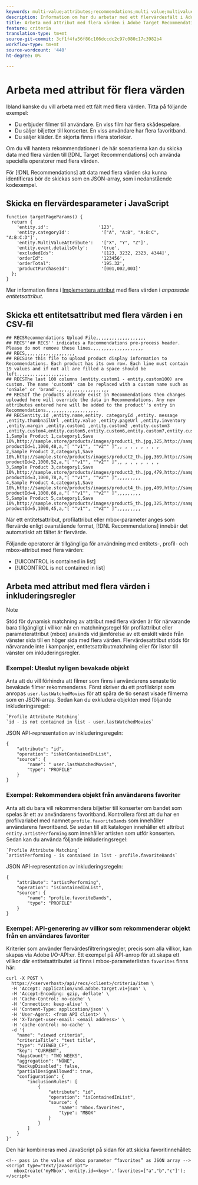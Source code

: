 ```yaml
---
keywords: multi-value;attributes;recommendations;multi value;multivalue;multi-value
description: Information om hur du arbetar med ett flervärdesfält i Adobe Target Recommendations med hjälp av särskilda flervärdesoperatorer.
title: Arbeta med attribut med flera värden i Adobe Target Recommendations
feature: criteria
translation-type: tm+mt
source-git-commit: 3cf1f4fa56f86c106dccdc2c97c080c17c3982b4
workflow-type: tm+mt
source-wordcount: '440'
ht-degree: 0%

---
```



# Arbeta med attribut för flera värden

Ibland kanske du vill arbeta med ett fält med flera värden. Titta på följande exempel:

* Du erbjuder filmer till användare. En viss film har flera skådespelare.
* Du säljer biljetter till konserter. En viss användare har flera favoritband.
* Du säljer kläder. En skjorta finns i flera storlekar.

Om du vill hantera rekommendationer i de här scenarierna kan du skicka data med flera värden till [!DNL Target Recommendations] och använda speciella operatorer med flera värden.

För [!DNL Recommendations] att data med flera värden ska kunna identifieras bör de skickas som en JSON-array, som i nedanstående kodexempel.

## Skicka en flervärdesparameter i JavaScript

```
function targetPageParams() { 
  return { 
    'entity.id':                   '123', 
    'entity.categoryId':            '["A", "A:B", "A:B:C", "A:B:C:D"]',        
    'entity.MultiValueAttribute':   '["X", "Y", "Z"]', 
    'entity.event.detailsOnly':     'true', 
    'excludedIds":                  '[123, 3232, 2323, 4344]', 
    'orderId":                      '123456', 
    'orderTotal":                   '195.32', 
    'productPurchaseId":            '[001,002,003]' 
  }; 
}
```

Mer information finns i [Implementera attribut](/help/c-recommendations/c-products/custom-entity-attributes.md#section_80FEFE49E8AF415D99B739AA3CBA2A14) med flera värden i *anpassade entitetsattribut*.

## Skicka ett entitetsattribut med flera värden i en CSV-fil

```
## RECSRecommendations Upload File,,,,,,,,,,,,,,,,,,,
## RECS''## RECS'' indicates a Recommendations pre-process header. Please do not remove these lines.,,,,,,,,,,,,,,,,,,,
## RECS,,,,,,,,,,,,,,,,,,,
## RECSUse this file to upload product display information to Recommendations. Each product has its own row. Each line must contain 19 values and if not all are filled a space should be left.,,,,,,,,,,,,,,,,,,,
## RECSThe last 100 columns (entity.custom1 - entity.custom100) are custom. The name 'customN' can be replaced with a custom name such as 'onSale' or 'brand'.,,,,,,,,,,,,,,,,,,,
## RECSIf the products already exist in Recommendations then changes uploaded here will override the data in Recommendations. Any new attributes entered here will be added to the product''s entry in Recommendations.,,,,,,,,,,,,,,,,,,,
## RECSentity.id ,entity.name,entity. categoryId ,entity. message ,entity.thumbnailUrl ,entity.value ,entity.pageUrl ,entity.inventory ,entity.margin ,entity.custom1 ,entity.custom2 ,entity.custom3 ,entity.custom4,entity.custom5,entity.custom6,entity.custom7,entity.custom8,entity.custom9,entity.custom10,
1,Sample Product 1,category1,Save 10%,http://sample.store/products/images/product1_th.jpg,325,http://sample.store/products/product_detail.jsp?productId=1,1000,48,a,"[ ""v1"", ""v2"" ]",, , , , , , , ,
2,Sample Product 2,category1,Save 10%,http://sample.store/products/images/product2_th.jpg,369,http://sample.store/products/product_detail.jsp?productId=2,1000,52,a,"[ ""v1"", ""v2"" ]",, , , , , , , ,
3,Sample Product 3,category1,Save 10%,http://sample.store/products/images/product3_th.jpg,479,http://sample.store/products/product_detail.jsp?productId=3,1000,78,a,"[ ""v1"", ""v2"" ]",,,,,,,,,
4,Sample Product 4,category1,Save 10%,http://sample.store/products/images/product4_th.jpg,409,http://sample.store/products/product_detail.jsp?productId=4,1000,66,a,"[ ""v1"", ""v2"" ]",,,,,,,,,
5,Sample Product 5,category1,Save 10%,http://sample.store/products/images/product5_th.jpg,325,http://sample.store/products/product_detail.jsp?productId=5,1000,45,a,"[ ""v1"", ""v2"" ]",,,,,,,,, 
```

När ett entitetsattribut, profilattribut eller mbox-parameter anges som flervärde enligt ovanstående format, [!DNL Recommendations] innebär det automatiskt att fältet är flervärde.

Följande operatorer är tillgängliga för användning med entitets-, profil- och mbox-attribut med flera värden:

* [!UICONTROL is contained in list]
* [!UICONTROL is not contained in list]

## Arbeta med attribut med flera värden i inkluderingsregler

>[!NOTE]
>
>Stöd för dynamisk matchning av attribut med flera värden är för närvarande bara tillgängligt i villkor när en matchningsregel för profilattribut eller parameterattribut (mbox) används vid jämförelse av ett enskilt värde från vänster sida till en höger sida med flera värden. Flervärdesattribut stöds för närvarande inte i kampanjer, entitetsattributmatchning eller för listor till vänster om inkluderingsregler.


### Exempel: Uteslut nyligen bevakade objekt

Anta att du vill förhindra att filmer som finns i användarens senaste tio bevakade filmer rekommenderas. Först skriver du ett profilskript som anropas `user.lastWatchedMovies` för att spåra de tio senast visade filmerna som en JSON-array. Sedan kan du exkludera objekten med följande inkluderingsregel:

```
`Profile Attribute Matching`
`id - is not contained in list - user.lastWatchedMovies`
```

JSON API-representation av inkluderingsregeln:

```
{
    "attribute": "id",
    "operation": "isNotContainedInList",
    "source": {
        "name": " user.lastWatchedMovies",
        "type": "PROFILE"
    }
} 
```

### Exempel: Rekommendera objekt från användarens favoriter

Anta att du bara vill rekommendera biljetter till konserter om bandet som spelas är ett av användarens favoritband. Kontrollera först att du har en profilvariabel med namnet `profile.favoriteBands` som innehåller användarens favoritband. Se sedan till att katalogen innehåller ett attribut `entity.artistPerforming` som innehåller artisten som utför konserten. Sedan kan du använda följande inkluderingsregel:

```
`Profile Attribute Matching`
`artistPerforming - is contained in list - profile.favoriteBands`
```

JSON API-representation av inkluderingsregeln:

```
{
    "attribute": "artistPerforming",
    "operation": "isContainedInList",
    "source": {
        "name": "profile.favoriteBands",
        "type": "PROFILE"
    }
}
```

### Exempel: API-generering av villkor som rekommenderar objekt från en användares favoriter

Kriterier som använder flervärdesfiltreringsregler, precis som alla villkor, kan skapas via Adobe I/O-API:er. Ett exempel på API-anrop för att skapa ett villkor där entitetsattributet `id` finns i mbox-parameterlistan `favorites` finns här:

```
curl -X POST \
  https://<serverhost>/api/recs/<client>/criteria/item \
  -H 'Accept: application/vnd.adobe.target.v1+json' \
  -H 'Accept-Encoding: gzip, deflate' \
  -H 'Cache-Control: no-cache' \
  -H 'Connection: keep-alive' \
  -H 'Content-Type: application/json' \
  -H 'User-Agent: <from API client>' \
  -H 'X-Target-user-email: <email address>' \
  -H 'cache-control: no-cache' \
  -d '{
    "name": "viewed criteria",
    "criteriaTitle": "test title",
    "type": "VIEWED_CF",
    "key": "CURRENT",
    "daysCount": "TWO_WEEKS",
    "aggregation": "NONE",
    "backupDisabled": false,
    "partialDesignAllowed": true,
    "configuration": {
        "inclusionRules": [
            {
                "attribute": "id",
                "operation": "isContainedInList",
                "source": {
                    "name": "mbox.favorites",
                    "type": "MBOX"
                }
            }
        ]
    }
}'
```

Den här kombineras med JavaScript på sidan för att skicka favoritinnehållet:

```
<!-- pass in the value of mbox parameter “favorites” as JSON array -->
<script type="text/javascript">
   mboxCreate('myMbox','entity.id=<key>','favorites=["a","b","c"]');
</script>
```
